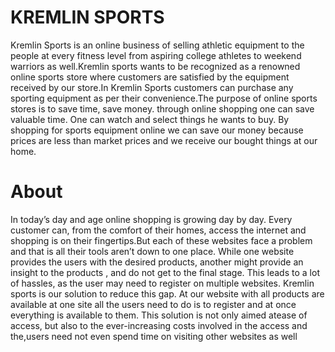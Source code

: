 # KREMLIN SPORTS

Kremlin Sports is an online business of selling athletic equipment to the people at every fitness level from aspiring college athletes to weekend warriors as well.Kremlin sports wants to be recognized as a renowned online sports store where customers are satisfied by the equipment received by our store.In Kremlin Sports customers can purchase any sporting equipment as per their convenience.The purpose of online sports stores is to save time, save money. through online shopping one can save valuable time. 
One can watch and select things he wants to buy. By shopping for sports equipment online we can save our money because prices are less than market prices and we receive our bought things at our home.

# About
In today’s day and age online shopping is growing day by day. Every customer can, from the comfort of their homes, access the internet and shopping is on their fingertips.But each of these websites face a problem and that is all their tools aren’t down to one place. While one website provides the users with the desired products, another might provide an insight to the products , and do not get to the final stage. This leads to a lot of hassles, as the user may need to register on multiple websites.
Kremlin sports  is our solution to reduce this gap. At our website with all products are available  at one site all the users need to do is to register and at once everything is available to them. This solution is not only aimed atease of access, but also to the ever-increasing costs involved in the access and the,users need not even spend time on visiting other websites as well

